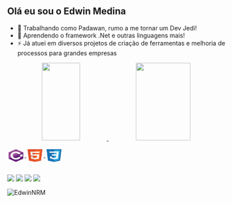 ## Olá eu sou o Edwin Medina

- 🔭 Trabalhando como Padawan, rumo a me tornar um Dev Jedi!
- 🌱 Aprendendo o framework .Net e outras linguagens mais!
- ⚡ Já atuei em diversos projetos de criação de ferramentas e melhoria de processos para grandes empresas

<div align="center">
  <a href="https://github.com/EdwinNRM">
  <img height="180em" width="42%" src="https://github-readme-stats.vercel.app/api?username=EdwinNRM&show_icons=true&theme=gotham&include_all_commits=true&count_private=true"/>
  <img height="180em" width="50%" src="https://github-readme-stats.vercel.app/api/top-langs/?username=EdwinNRM&layout=compact&langs_count=7&theme=gotham"/>
</div>

<div style="display: inline_block"><br>
  <img align="center" alt="Edwin-csharp" height="30" width="40" src="https://raw.githubusercontent.com/devicons/devicon/master/icons/csharp/csharp-original.svg">
  <img align="center" alt="Edwin-HTML" height="30" width="40" src="https://raw.githubusercontent.com/devicons/devicon/master/icons/html5/html5-original.svg">
  <img align="center" alt="Edwin-CSS" height="30" width="40" src="https://raw.githubusercontent.com/devicons/devicon/master/icons/css3/css3-original.svg">
</div>

  ##
 
<div> 
  <a href="https://instagram.com/edwinnichollas" target="_blank"><img src="https://img.shields.io/badge/-Instagram-%23E4405F?style=for-the-badge&logo=instagram&logoColor=white" target="_blank"></a>
 <a href="https://discord.com/users/Edwinnrm#8133" target="_blank"><img src="https://img.shields.io/badge/Discord-7289DA?style=for-the-badge&logo=discord&logoColor=white" target="_blank"></a> 
  <a href = "mailto:contatoedwinmedina@gmail.com"><img src="https://img.shields.io/badge/-Gmail-%23333?style=for-the-badge&logo=gmail&logoColor=white" target="_blank"></a>
  <a href="https://br.linkedin.com/in/edwinnrmedina" target="_blank"><img src="https://img.shields.io/badge/-LinkedIn-%230077B5?style=for-the-badge&logo=linkedin&logoColor=white" target="_blank"></a> 
  
  
</div>
<div align="left"> 
  <p> <img src="https://komarev.com/ghpvc/?username=EdwinNRM&label=Profile%20views&color=0e75b6&style=flat" alt="EdwinNRM"/> </p>
</div>

